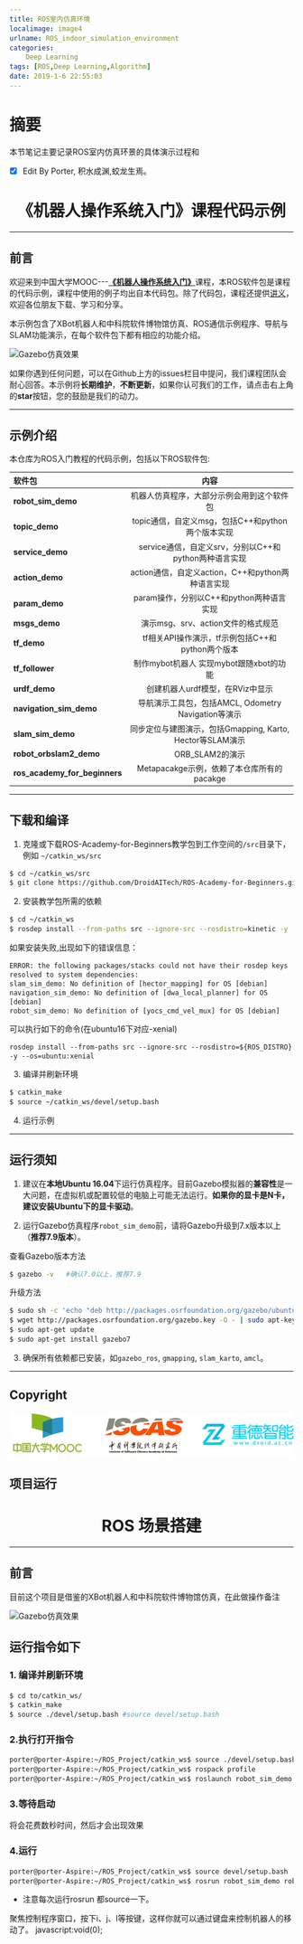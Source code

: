 ```yaml
---
title: ROS室内仿真环境
localimage: image4
urlname: ROS_indoor_simulation_environment
categories:      
    Deep Learning    
tags: [ROS,Deep Learning,Algorithm]
date: 2019-1-6 22:55:03
---
```


# 摘要

本节笔记主要记录ROS室内仿真环景的具体演示过程和

- [x] Edit By Porter, 积水成渊,蛟龙生焉。 

<!-- more -->

# <center>《机器人操作系统入门》课程代码示例</center>

---


## 前言
欢迎来到中国大学MOOC---[**《机器人操作系统入门》**](https://www.icourse163.org/)课程，本ROS软件包是课程的代码示例，课程中使用的例子均出自本代码包。除了代码包，课程还提供[讲义](https://sychaichangkun.gitbooks.io/ros-tutorial-icourse163/content/)，欢迎各位朋友下载、学习和分享。

本示例包含了XBot机器人和中科院软件博物馆仿真、ROS通信示例程序、导航与SLAM功能演示，在每个软件包下都有相应的功能介绍。

![Gazebo仿真效果](./image4/robot_sim_demo.gif)

如果你遇到任何问题，可以在Github上方的issues栏目中提问，我们课程团队会耐心回答。本示例将**长期维护**，**不断更新**，如果你认可我们的工作，请点击右上角的**star**按钮，您的鼓励是我们的动力。


---
## 示例介绍
本仓库为ROS入门教程的代码示例，包括以下ROS软件包:

| 软件包 | 内容 |
| :--- | :----: |
| **robot_sim_demo** | 机器人仿真程序，大部分示例会用到这个软件包 |
| **topic_demo** | topic通信，自定义msg，包括C++和python两个版本实现 |
| **service_demo** | service通信，自定义srv，分别以C++和python两种语言实现 |
| **action_demo** | action通信，自定义action，C++和python两种语言实现 |
| **param_demo** | param操作，分别以C++和python两种语言实现 |
| **msgs_demo** | 演示msg、srv、action文件的格式规范 |
| **tf_demo** | tf相关API操作演示，tf示例包括C++和python两个版本 |
| **tf_follower** | 制作mybot机器人 实现mybot跟随xbot的功能 |
| **urdf_demo** |  创建机器人urdf模型，在RViz中显示  |
| **navigation_sim_demo** | 导航演示工具包，包括AMCL, Odometry Navigation等演示 |
| **slam_sim_demo** | 同步定位与建图演示，包括Gmapping, Karto, Hector等SLAM演示 |
| **robot_orbslam2_demo** | ORB_SLAM2的演示 |
| **ros_academy_for_beginners** | Metapacakge示例，依赖了本仓库所有的pacakge |


---

## 下载和编译

1. 克隆或下载ROS-Academy-for-Beginners教学包到工作空间的`/src`目录下，例如 `~/catkin_ws/src`
```sh
$ cd ~/catkin_ws/src
$ git clone https://github.com/DroidAITech/ROS-Academy-for-Beginners.git
```

2. 安装教学包所需的依赖
```sh
$ cd ~/catkin_ws
$ rosdep install --from-paths src --ignore-src --rosdistro=kinetic -y
```
如果安装失败,出现如下的错误信息：


```shell
ERROR: the following packages/stacks could not have their rosdep keys resolved to system dependencies:
slam_sim_demo: No definition of [hector_mapping] for OS [debian]
navigation_sim_demo: No definition of [dwa_local_planner] for OS [debian]
robot_sim_demo: No definition of [yocs_cmd_vel_mux] for OS [debian]
```


可以执行如下的命令(在ubuntu16下对应-xenial)

```shell
rosdep install --from-paths src --ignore-src --rosdistro=${ROS_DISTRO} -y --os=ubuntu:xenial
```


3. 编译并刷新环境
```sh
$ catkin_make
$ source ~/catkin_ws/devel/setup.bash
```

4. 运行示例

---
## 运行须知

1. 建议在**本地Ubuntu 16.04**下运行仿真程序。目前Gazebo模拟器的**兼容性**是一大问题，在虚拟机或配置较低的电脑上可能无法运行。**如果你的显卡是N卡，建议安装Ubuntu下的显卡驱动**。

2. 运行Gazebo仿真程序`robot_sim_demo`前，请将Gazebo升级到7.x版本以上（**推荐7.9版本**）。

  查看Gazebo版本方法
  ```sh
  $ gazebo -v   #确认7.0以上，推荐7.9
  ```

  升级方法

  ```sh
  $ sudo sh -c 'echo "deb http://packages.osrfoundation.org/gazebo/ubuntu-stable `lsb_release -cs` main" > /etc/apt/sources.list.d/gazebo-stable.list'
  $ wget http://packages.osrfoundation.org/gazebo.key -O - | sudo apt-key add -
  $ sudo apt-get update
  $ sudo apt-get install gazebo7
  ```

3. 确保所有依赖都已安装，如`gazebo_ros`, `gmapping`, `slam_karto`, `amcl`。



---
## Copyright

![Logo](./image4/joint_logo.png)


## 项目运行

# <center>ROS 场景搭建</center>

---

## 前言

目前这个项目是借鉴的XBot机器人和中科院软件博物馆仿真，在此做操作备注

![Gazebo仿真效果](./image4/robot_sim_demo.gif)

## 运行指令如下


### 1. 编译并刷新环境

```sh
$ cd to/catkin_ws/
$ catkin_make
$ source ./devel/setup.bash #source devel/setup.bash
```

### 2.执行打开指令

```bash
porter@porter-Aspire:~/ROS_Project/catkin_ws$ source ./devel/setup.bash
porter@porter-Aspire:~/ROS_Project/catkin_ws$ rospack profile
porter@porter-Aspire:~/ROS_Project/catkin_ws$ roslaunch robot_sim_demo robot_spawn.launch
```
### 3.等待启动

将会花费数秒时间，然后才会出现效果

### 4.运行

```sh
porter@porter-Aspire:~/ROS_Project/catkin_ws$ source devel/setup.bash
porter@porter-Aspire:~/ROS_Project/catkin_ws$ rosrun robot_sim_demo robot_keyboard_teleop.py
```
- 注意每次运行rosrun 都source一下。

聚焦控制程序窗口，按下i、j、l等按键，这样你就可以通过键盘来控制机器人的移动了。
javascript:void(0);